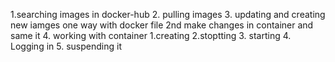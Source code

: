 1.searching images in docker-hub
2. pulling images
3. updating and creating new iamges
    one way with docker file 
    2nd make changes in container and same it 
 4. working with container
 1.creating 
 2.stoptting
 3. starting
 4. Logging in 
 5. suspending it
 
